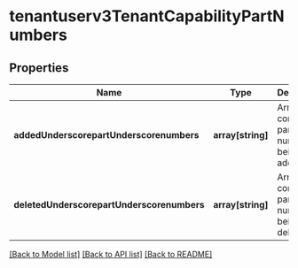 # tenantuserv3TenantCapabilityPartNumbers

## Properties
Name | Type | Description | Notes
------------ | ------------- | ------------- | -------------
**addedUnderscorepartUnderscorenumbers** | **array[string]** | Array to contain part numbers being added | [optional] [default to null]
**deletedUnderscorepartUnderscorenumbers** | **array[string]** | Array to contain part numbers being deleted | [optional] [default to null]

[[Back to Model list]](../README.md#documentation-for-models) [[Back to API list]](../README.md#documentation-for-api-endpoints) [[Back to README]](../README.md)


